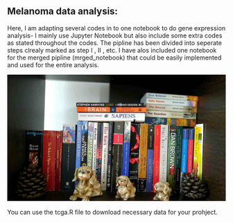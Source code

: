 ## Melanoma data analysis:

Here, I am adapting several codes in to one notebook to do gene expression analysis- I mainly use Jupyter Notebook but also include some extra codes as stated throughout the codes. The pipline has been divided into seperate steps clrealy marked as step I , II , etc. I have alos included one notebook for the merged pipline (mrged_notebook) that could be easily implemented and used for the entire analysis.

![images](banner.jpg)

You can use the tcga.R file to download necessary data for your prohject. 
